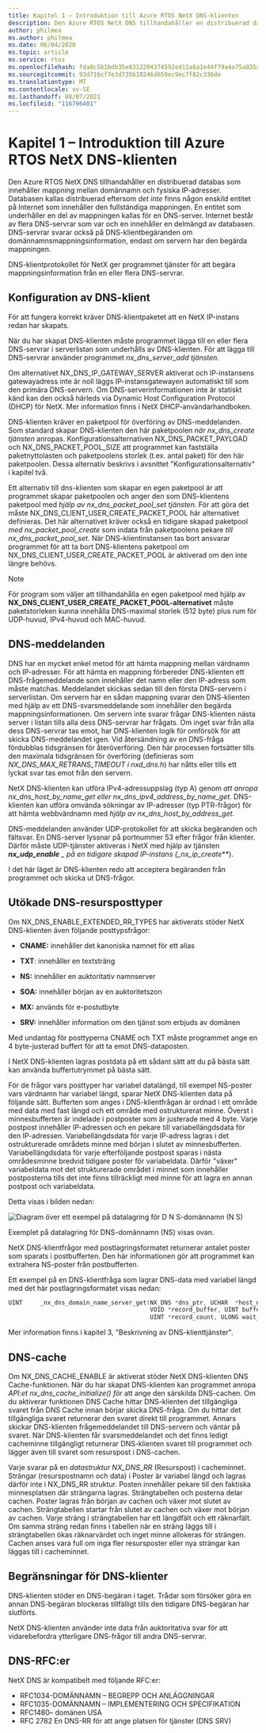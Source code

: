```yaml
---
title: Kapitel 1 – Introduktion till Azure RTOS NetX DNS-klienten
description: Den Azure RTOS NetX DNS tillhandahåller en distribuerad databas som innehåller mappning mellan domännamn och fysiska IP-adresser.
author: philmea
ms.author: philmea
ms.date: 06/04/2020
ms.topic: article
ms.service: rtos
ms.openlocfilehash: fda8c5b1bdb35e8312204374592e411a6a1e44f79a4a75a035a7886223c22b53
ms.sourcegitcommit: 93d716cf7e3d735b18246d659ec9ec7f82c336de
ms.translationtype: MT
ms.contentlocale: sv-SE
ms.lasthandoff: 08/07/2021
ms.locfileid: "116796401"
---
```

# <a name="chapter-1---introduction-to-the-azure-rtos-netx-dns-client"></a>Kapitel 1 – Introduktion till Azure RTOS NetX DNS-klienten

Den Azure RTOS NetX DNS tillhandahåller en distribuerad databas som innehåller mappning mellan domännamn och fysiska IP-adresser. Databasen kallas distribuerad eftersom *det inte* finns någon enskild entitet på Internet som innehåller den fullständiga mappningen. En entitet som underhåller en del av mappningen kallas för en DNS-server. Internet består av flera DNS-servrar som var och en innehåller en delmängd av databasen. DNS-servrar svarar också på DNS-klientbegäranden om domännamnsmappningsinformation, endast om servern har den begärda mappningen.

DNS-klientprotokollet för NetX ger programmet tjänster för att begära mappningsinformation från en eller flera DNS-servrar.

## <a name="dns-client-setup"></a>Konfiguration av DNS-klient

För att fungera korrekt kräver DNS-klientpaketet att en NetX IP-instans redan har skapats.

När du har skapat DNS-klienten måste programmet lägga till en eller flera DNS-servrar i serverlistan som underhålls av DNS-klienten. För att lägga till DNS-servrar använder programmet *nx_dns_server_add tjänsten.*

Om alternativet NX_DNS_IP_GATEWAY_SERVER aktiverat och IP-instansens gatewayadress inte är noll läggs IP-instansgatewayen automatiskt till som den primära DNS-servern. Om DNS-serverinformationen inte är statiskt känd kan den också härleds via Dynamic Host Configuration Protocol (DHCP) för NetX. Mer information finns i NetX DHCP-användarhandboken.

DNS-klienten kräver en paketpool för överföring av DNS-meddelanden. Som standard skapar DNS-klienten den här paketpoolen *när nx_dns_create tjänsten* anropas. Konfigurationsalternativen NX_DNS_PACKET_PAYLOAD och NX_DNS_PACKET_POOL_SIZE att programmet kan fastställa paketnyttolasten och paketpoolens storlek (t.ex. antal paket) för den här paketpoolen. Dessa alternativ beskrivs i avsnittet "Konfigurationsalternativ" i kapitel två.

Ett alternativ till dns-klienten som skapar en egen paketpool är att programmet skapar paketpoolen och anger den som DNS-klientens paketpool med *hjälp av nx_dns_packet_pool_set tjänsten.* För att göra det måste NX_DNS_CLIENT_USER_CREATE_PACKET_POOL här alternativet definieras. Det här alternativet kräver också en tidigare skapad paketpool *med nx_packet_pool_create* som indata från paketpoolens pekare *till nx_dns_packet_pool_set*. När DNS-klientinstansen tas bort ansvarar programmet för att ta bort DNS-klientens paketpool om NX_DNS_CLIENT_USER_CREATE_PACKET_POOL är aktiverad om den inte längre behövs.

>[!NOTE] 
> För program som väljer att tillhandahålla en egen paketpool med hjälp av **NX_DNS_CLIENT_USER_CREATE_PACKET_POOL-alternativet** måste paketstorleken kunna innehålla DNS-maximal storlek (512 byte) plus rum för UDP-huvud, IPv4-huvud och MAC-huvud.

## <a name="dns-messages"></a>DNS-meddelanden

DNS har en mycket enkel metod för att hämta mappning mellan värdnamn och IP-adresser. För att hämta en mappning förbereder DNS-klienten ett DNS-frågemeddelande som innehåller det namn eller den IP-adress som måste matchas. Meddelandet skickas sedan till den första DNS-servern i serverlistan. Om servern har en sådan mappning svarar den DNS-klienten med hjälp av ett DNS-svarsmeddelande som innehåller den begärda mappningsinformationen. Om servern inte svarar frågar DNS-klienten nästa server i listan tills alla dess DNS-servrar har frågats. Om inget svar från alla dess DNS-servrar tas emot, har DNS-klienten logik för omförsök för att skicka DNS-meddelandet igen. Vid återsändning av en DNS-fråga fördubblas tidsgränsen för återöverföring. Den här processen fortsätter tills den maximala tidsgränsen för överföring (definieras som *NX_DNS_MAX_RETRANS_TIMEOUT i nxd_dns.h*) har nåtts eller tills ett lyckat svar tas emot från den servern.

NetX DNS-klienten kan utföra IPv4-adressuppslag (typ A) genom *att anropa nx_dns_host_by_name_get eller* *nx_dns_ipv4_address_by_name_get*. DNS-klienten kan utföra omvända sökningar av IP-adresser (typ PTR-frågor) för att hämta webbvärdnamn med *hjälp av nx_dns_host_by_address_get*.

DNS-meddelanden använder UDP-protokollet för att skicka begäranden och fältsvar. En DNS-server lyssnar på portnummer 53 efter frågor från klienter. Därför måste UDP-tjänster aktiveras i NetX med hjälp av tjänsten ***nx_udp_enable** _ på en tidigare skapad IP-instans (_*_nx_ip_create_**).

I det här läget är DNS-klienten redo att acceptera begäranden från programmet och skicka ut DNS-frågor.

## <a name="extended-dns-resource-record-types"></a>Utökade DNS-resursposttyper

Om NX_DNS_ENABLE_EXTENDED_RR_TYPES har aktiverats stöder NetX DNS-klienten även följande posttypsfrågor:

- **CNAME:** innehåller det kanoniska namnet för ett alias

- **TXT**: innehåller en textsträng

- **NS:** innehåller en auktoritativ namnserver

- **SOA:** innehåller början av en auktoritetszon

- **MX:** används för e-postutbyte

- **SRV:** innehåller information om den tjänst som erbjuds av domänen

Med undantag för posttyperna CNAME och TXT måste programmet ange en 4 byte-justerad buffert för att ta emot DNS-dataposten.

I NetX DNS-klienten lagras postdata på ett sådant sätt att du på bästa sätt kan använda buffertutrymmet på bästa sätt.

För de frågor vars posttyper har variabel datalängd, till exempel NS-poster vars värdnamn har variabel längd, sparar NetX DNS-klienten data på följande sätt. Bufferten som anges i DNS-klientfrågan är ordnad i ett område med data med fast längd och ett område med ostrukturerat minne. Överst i minnesbufferten är indelade i postposter som är justerade med 4 byte. Varje postpost innehåller IP-adressen och en pekare till variabellängdsdata för den IP-adressen. Variabellängdsdata för varje IP-adress lagras i det ostrukturerade områdets minne med början i slutet av minnesbufferten. Variabellängdsdata för varje efterföljande postpost sparas i nästa områdesminne bredvid tidigare poster för variabeldata. Därför "växer" variabeldata mot det strukturerade området i minnet som innehåller postposterna tills det inte finns tillräckligt med minne för att lagra en annan postpost och variabeldata.

Detta visas i bilden nedan:

![Diagram över ett exempel på datalagring för D N S-domännamn (N S)](media/image1.png)

Exemplet på datalagring för DNS-domännamn (NS) visas ovan.

NetX DNS-klientfrågor med postlagringsformatet returnerar antalet poster som sparats i postbufferten. Den här informationen gör att programmet kan extrahera NS-poster från postbufferten.

Ett exempel på en DNS-klientfråga som lagrar DNS-data med variabel längd med det här postlagringsformatet visas nedan:

```c
UINT     _nx_dns_domain_name_server_get(NX_DNS *dns_ptr, UCHAR  *host_name, 
                                        VOID *record_buffer, UINT buffer_size, 
                                        UINT *record_count, ULONG wait_option);
```

Mer information finns i kapitel 3, "Beskrivning av DNS-klienttjänster".

## <a name="dns-cache"></a>DNS-cache

Om NX_DNS_CACHE_ENABLE är aktiverat stöder NetX DNS-klienten DNS Cache-funktionen. När du har skapat DNS-klienten kan programmet anropa *API:et nx_dns_cache_initialize() för* att ange den särskilda DNS-cachen. Om du aktiverar funktionen DNS Cache hittar DNS-klienten det tillgängliga svaret från DNS Cache innan börjar skicka DNS-fråga. Om du hittar det tillgängliga svaret returnerar den svaret direkt till programmet. Annars skickar DNS-klienten frågemeddelandet till DNS-servern och väntar på svaret. När DNS-klienten får svarsmeddelandet och det finns ledigt cacheminne tillgängligt returnerar DNS-klienten svaret till programmet och lägger även till svaret som resurspost i DNS-cachen.

Varje svarar på en *datastruktur NX_DNS_RR* (Resurspost) i cacheminnet. Strängar (resurspostnamn och data) i Poster är variabel längd och lagras därför inte i NX_DNS_RR struktur. Posten innehåller pekare till den faktiska minnesplatsen där strängarna lagras. Strängtabellen och posterna delar cachen. Poster lagras från början av cachen och växer mot slutet av cachen. Strängtabellen startar från slutet av cachen och växer mot början av cachen. Varje sträng i strängtabellen har ett längdfält och ett räknarfält. Om samma sträng redan finns i tabellen när en sträng läggs till i strängtabellen ökas räknarvärdet och inget minne allokeras för strängen. Cachen anses vara full om inga fler resursposter eller nya strängar kan läggas till i cacheminnet.

## <a name="dns-client-limitations"></a>Begränsningar för DNS-klienter

DNS-klienten stöder en DNS-begäran i taget. Trådar som försöker göra en annan DNS-begäran blockeras tillfälligt tills den tidigare DNS-begäran har slutförts.

NetX DNS-klienten använder inte data från auktoritativa svar för att vidarebefordra ytterligare DNS-frågor till andra DNS-servrar.

## <a name="dns-rfcs"></a>DNS-RFC:er

NetX DNS är kompatibelt med följande RFC:er:

- RFC1034-DOMÄNNAMN – BEGREPP OCH ANLÄGGNINGAR
- RFC1035-DOMÄNNAMN – IMPLEMENTERING OCH SPECIFIKATION
- RFC1480– domänen USA
- RFC 2782 En DNS-RR för att ange platsen för tjänster (DNS SRV)